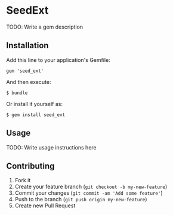 # SeedExt

TODO: Write a gem description

## Installation

Add this line to your application's Gemfile:

    gem 'seed_ext'

And then execute:

    $ bundle

Or install it yourself as:

    $ gem install seed_ext

## Usage

TODO: Write usage instructions here

## Contributing

1. Fork it
2. Create your feature branch (`git checkout -b my-new-feature`)
3. Commit your changes (`git commit -am 'Add some feature'`)
4. Push to the branch (`git push origin my-new-feature`)
5. Create new Pull Request
